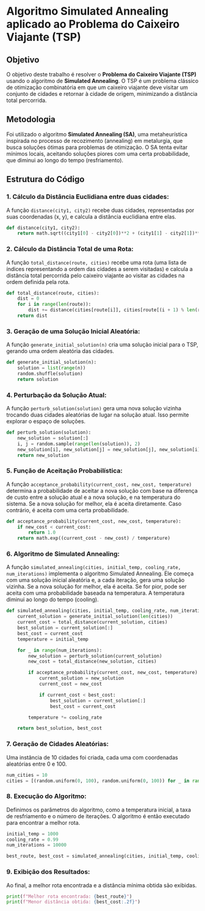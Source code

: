 
# Algoritmo Simulated Annealing aplicado ao Problema do Caixeiro Viajante (TSP)

## Objetivo

O objetivo deste trabalho é resolver o **Problema do Caixeiro Viajante (TSP)** usando o algoritmo de **Simulated Annealing**. O TSP é um problema clássico de otimização combinatória em que um caixeiro viajante deve visitar um conjunto de cidades e retornar à cidade de origem, minimizando a distância total percorrida.

## Metodologia

Foi utilizado o algoritmo **Simulated Annealing (SA)**, uma metaheurística inspirada no processo de recozimento (annealing) em metalurgia, que busca soluções ótimas para problemas de otimização. O SA tenta evitar mínimos locais, aceitando soluções piores com uma certa probabilidade, que diminui ao longo do tempo (resfriamento).

## Estrutura do Código

### 1. Cálculo da Distância Euclidiana entre duas cidades:

A função `distance(city1, city2)` recebe duas cidades, representadas por suas coordenadas (x, y), e calcula a distância euclidiana entre elas.

```python
def distance(city1, city2):
    return math.sqrt((city1[0] - city2[0])**2 + (city1[1] - city2[1])**2)
```

### 2. Cálculo da Distância Total de uma Rota:

A função `total_distance(route, cities)` recebe uma rota (uma lista de índices representando a ordem das cidades a serem visitadas) e calcula a distância total percorrida pelo caixeiro viajante ao visitar as cidades na ordem definida pela rota.

```python
def total_distance(route, cities):
    dist = 0
    for i in range(len(route)):
        dist += distance(cities[route[i]], cities[route[(i + 1) % len(route)]])
    return dist
```

### 3. Geração de uma Solução Inicial Aleatória:

A função `generate_initial_solution(n)` cria uma solução inicial para o TSP, gerando uma ordem aleatória das cidades.

```python
def generate_initial_solution(n):
    solution = list(range(n))
    random.shuffle(solution)
    return solution
```

### 4. Perturbação da Solução Atual:

A função `perturb_solution(solution)` gera uma nova solução vizinha trocando duas cidades aleatórias de lugar na solução atual. Isso permite explorar o espaço de soluções.

```python
def perturb_solution(solution):
    new_solution = solution[:]
    i, j = random.sample(range(len(solution)), 2)
    new_solution[i], new_solution[j] = new_solution[j], new_solution[i]
    return new_solution
```

### 5. Função de Aceitação Probabilística:

A função `acceptance_probability(current_cost, new_cost, temperature)` determina a probabilidade de aceitar a nova solução com base na diferença de custo entre a solução atual e a nova solução, e na temperatura do sistema. Se a nova solução for melhor, ela é aceita diretamente. Caso contrário, é aceita com uma certa probabilidade.

```python
def acceptance_probability(current_cost, new_cost, temperature):
    if new_cost < current_cost:
        return 1.0
    return math.exp((current_cost - new_cost) / temperature)
```

### 6. Algoritmo de Simulated Annealing:

A função `simulated_annealing(cities, initial_temp, cooling_rate, num_iterations)` implementa o algoritmo Simulated Annealing. Ele começa com uma solução inicial aleatória e, a cada iteração, gera uma solução vizinha. Se a nova solução for melhor, ela é aceita. Se for pior, pode ser aceita com uma probabilidade baseada na temperatura. A temperatura diminui ao longo do tempo (cooling).

```python
def simulated_annealing(cities, initial_temp, cooling_rate, num_iterations):
    current_solution = generate_initial_solution(len(cities))
    current_cost = total_distance(current_solution, cities)
    best_solution = current_solution[:]
    best_cost = current_cost
    temperature = initial_temp

    for _ in range(num_iterations):
        new_solution = perturb_solution(current_solution)
        new_cost = total_distance(new_solution, cities)

        if acceptance_probability(current_cost, new_cost, temperature) > random.random():
            current_solution = new_solution
            current_cost = new_cost

            if current_cost < best_cost:
                best_solution = current_solution[:]
                best_cost = current_cost

        temperature *= cooling_rate

    return best_solution, best_cost
```

### 7. Geração de Cidades Aleatórias:

Uma instância de 10 cidades foi criada, cada uma com coordenadas aleatórias entre 0 e 100.

```python
num_cities = 10
cities = [(random.uniform(0, 100), random.uniform(0, 100)) for _ in range(num_cities)]
```

### 8. Execução do Algoritmo:

Definimos os parâmetros do algoritmo, como a temperatura inicial, a taxa de resfriamento e o número de iterações. O algoritmo é então executado para encontrar a melhor rota.

```python
initial_temp = 1000
cooling_rate = 0.99
num_iterations = 10000

best_route, best_cost = simulated_annealing(cities, initial_temp, cooling_rate, num_iterations)
```

### 9. Exibição dos Resultados:

Ao final, a melhor rota encontrada e a distância mínima obtida são exibidas.

```python
print(f"Melhor rota encontrada: {best_route}")
print(f"Menor distância obtida: {best_cost:.2f}")
```
